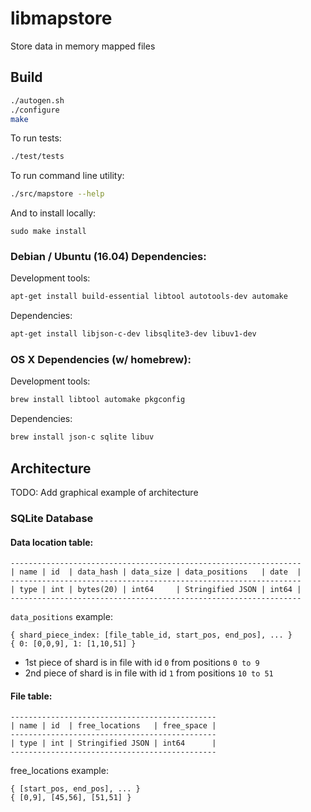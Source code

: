libmapstore
=============

Store data in memory mapped files

## Build

```bash
./autogen.sh
./configure
make
```

To run tests:
```bash
./test/tests
```

To run command line utility:
```bash
./src/mapstore --help
```

And to install locally:
```
sudo make install
```

### Debian / Ubuntu (16.04) Dependencies:

Development tools:
```bash
apt-get install build-essential libtool autotools-dev automake
```

Dependencies:
```bash
apt-get install libjson-c-dev libsqlite3-dev libuv1-dev
```

### OS X Dependencies (w/ homebrew):

Development tools:
```bash
brew install libtool automake pkgconfig
```

Dependencies:
```bash
brew install json-c sqlite libuv
```

## Architecture

TODO: Add graphical example of architecture

### SQLite Database

#### Data location table:

```
-----------------------------------------------------------------
| name | id  | data_hash | data_size | data_positions   | date  |
-----------------------------------------------------------------
| type | int | bytes(20) | int64     | Stringified JSON | int64 |
-----------------------------------------------------------------
```

`data_positions` example:
```
{ shard_piece_index: [file_table_id, start_pos, end_pos], ... }
{ 0: [0,0,9], 1: [1,10,51] }
```
- 1st piece of shard is in file with id `0` from positions `0 to 9`
- 2nd piece of shard is in file with id `1` from positions `10 to 51`

#### File table:
```
----------------------------------------------
| name | id  | free_locations   | free_space |
----------------------------------------------
| type | int | Stringified JSON | int64      |
----------------------------------------------
```

free_locations example:
```
{ [start_pos, end_pos], ... }
{ [0,9], [45,56], [51,51] }
```
